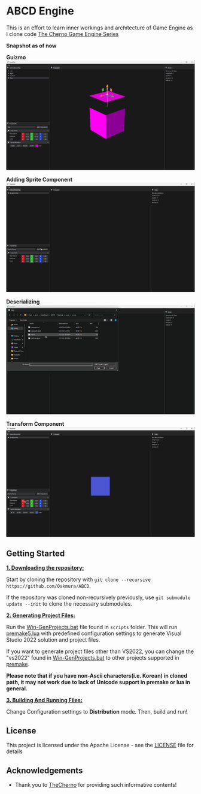  # ABCD Engine
This is an effort to learn inner workings and architecture of Game Engine as I clone code [The Cherno Game Engine Series](https://www.youtube.com/watch?v=JxIZbV_XjAs&list=PLlrATfBNZ98dC-V-N3m0Go4deliWHPFwT&index=1)

<a name = "snapshots"></a>
**Snapshot as of now**

**Guizmo**
![Guizmo](https://github.com/Oakmura/ABCD/blob/main/Screenshots/Guizmo.gif)

**Adding Sprite Component**
![Adding Sprite Component](https://github.com/Oakmura/ABCD/blob/main/Screenshots/New_Entity.gif)

**Deserializing**
![Deserializing](https://github.com/Oakmura/ABCD/blob/main/Screenshots/Deserializing.gif)

**Transform Component**
![Transform Component](https://github.com/Oakmura/ABCD/blob/main/Screenshots/TransformComponent.gif)

<a name = "Geting-Started"></a>
## Getting Started

<a name = "Downloading-the-repository"></a>
<ins>**1. Downloading the repository:**</ins>

Start by cloning the repository with `git clone --recursive https://github.com/Oakmura/ABCD`.

If the repository was cloned non-recursively previously, use `git submodule update --init` to clone the necessary submodules.

<a name = "Generating-project-files"></a>
<ins>**2. Generating Project Files:**</ins>

Run the [Win-GenProjects.bat](https://github.com/Oakmura/ABCD/blob/main/scripts/Win-GenProjects.bat) file found in `scripts` folder. This will run [premake5.lua](https://github.com/Oakmura/ABCD/blob/main/premake5.lua) with predefined configuration settings to generate Visual Studio 2022 solution and project files.

If you want to generate project files other than VS2022, you can change the "vs2022" found in [Win-GenProjects.bat](https://github.com/Oakmura/ABCD/blob/main/scripts/Win-GenProjects.bat) to other projects supported in [premake](https://premake.github.io/docs/Using-Premake/).

**Please note that if you have non-Ascii characters(i.e. Korean) in cloned path, it may not work due to lack of Unicode support in premake or lua in general.**

<a name = "Building-and-running"></a>
<ins>**3. Building And Running Files:**</ins>

Change Configuration settings to **Distribution** mode. Then, build and run!

## License

This project is licensed under the Apache License - see the  [LICENSE](https://github.com/Oakmura/ABCD/blob/main/LICENSE)  file for details

## Acknowledgements

-  Thank you to [TheCherno](https://www.youtube.com/watch?v=JxIZbV_XjAs&list=PLlrATfBNZ98dC-V-N3m0Go4deliWHPFwT&index=1) for providing such informative contents!
